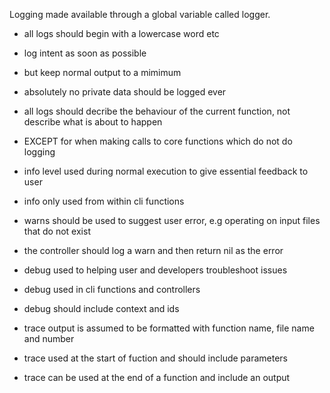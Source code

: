 Logging made available through a global variable called logger.

* all logs should begin with a lowercase word etc
* log intent as soon as possible
* but keep normal output to a mimimum
* absolutely no private data should be logged ever

* all logs should decribe the behaviour of the current function, not describe what is about to happen
* EXCEPT for when making calls to core functions which do not do logging

* info level used during normal execution to give essential feedback to user
* info only used from within cli functions

* warns should be used to suggest user error, e.g operating on input files that do not exist
* the controller should log a warn and then return nil as the error

* debug used to helping user and developers troubleshoot issues
* debug used in cli functions and controllers
* debug should include context and ids

* trace output is assumed to be formatted with function name, file name and number
* trace used at the start of fuction and should include parameters
* trace can be used at the end of a function and include an output
